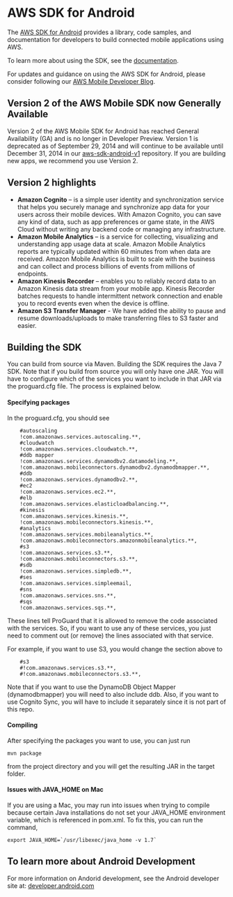 # AWS SDK for Android

The [AWS SDK for Android](http://aws.amazon.com/sdkforandroid) provides a library, code samples, and documentation for developers to build connected mobile applications using AWS.

To learn more about using the SDK, see the  [documentation](http://aws.amazon.com/documentation/sdkforandroid/). 

For updates and guidance on using the AWS SDK for Android, please consider following our [AWS Mobile Developer Blog](http://mobile.awsblog.com/).

## Version 2 of the AWS Mobile SDK now Generally Available

Version 2 of the AWS Mobile SDK for Android has reached General Availability (GA) and is no longer in Developer Preview.  Version 1 is deprecated as of September 29, 2014 and will continue to be available until December 31, 2014 in our [aws-sdk-android-v1](https://github.com/aws/aws-sdk-android-v1) repository. If you are building new apps, we recommend you use Version 2.

## Version 2 highlights

* **Amazon Cognito** – is a simple user identity and synchronization service that helps you securely manage and synchronize app data for your users across their mobile devices. With Amazon Cognito, you can save any kind of data, such as app preferences or game state, in the AWS Cloud without writing any backend code or managing any infrastructure.
* **Amazon Mobile Analytics** – is a service for collecting, visualizing and understanding app usage data at scale. Amazon Mobile Analytics reports are typically updated within 60 minutes from when data are received. Amazon Mobile Analytics is built to scale with the business and can collect and process billions of events from millions of endpoints.
* **Amazon Kinesis Recorder** – enables you to reliably record data to an Amazon Kinesis data stream from your mobile app. Kinesis Recorder batches requests to handle intermittent network connection and enable you to record events even when the device is offline.
* **Amazon S3 Transfer Manager** - We have added the ability to pause and resume downloads/uploads to make transferring files to S3 faster and easier.

## Building the SDK

You can build from source via Maven. Building the SDK requires the Java 7 SDK. Note that if you build from source you will only have one JAR. You will have to configure which of the services you want to include in that JAR via the proguard.cfg file. The process is explained below.

#### Specifying packages
In the proguard.cfg, you should see 

        #autoscaling
        !com.amazonaws.services.autoscaling.**,
        #cloudwatch
        !com.amazonaws.services.cloudwatch.**,
        #ddb mapper
        !com.amazonaws.services.dynamodbv2.datamodeling.**,
        !com.amazonaws.mobileconnectors.dynamodbv2.dynamodbmapper.**,
        #ddb
        !com.amazonaws.services.dynamodbv2.**,
        #ec2
        !com.amazonaws.services.ec2.**,
        #elb
        !com.amazonaws.services.elasticloadbalancing.**,
        #kinesis
        !com.amazonaws.services.kinesis.**,
        !com.amazonaws.mobileconnectors.kinesis.**,
        #analytics
        !com.amazonaws.services.mobileanalytics.**,
        !com.amazonaws.mobileconnectors.amazonmobileanalytics.**,
        #s3
        !com.amazonaws.services.s3.**,
        !com.amazonaws.mobileconnectors.s3.**,
        #sdb
        !com.amazonaws.services.simpledb.**,
        #ses
        !com.amazonaws.services.simpleemail,
        #sns
        !com.amazonaws.services.sns.**,
        #sqs
        !com.amazonaws.services.sqs.**,

These lines tell ProGuard that it is allowed to remove the code associated with the services. So, if you want to use any of these services, you just need to comment out (or remove) the lines associated with that service.

For example, if you want to use S3, you would change the section above to

        #s3
        #!com.amazonaws.services.s3.**,
        #!com.amazonaws.mobileconnectors.s3.**,

Note that if you want to use the DynamoDB Object Mapper (dynamodbmapper) you will need to also include ddb. Also, if you want to use Cognito Sync, you will have to include it separately since it is not part of this repo.

#### Compiling

After specifying the packages you want to use, you can just run

    mvn package

from the project directory and you will get the resulting JAR in the target folder.

#### Issues with JAVA_HOME on Mac

If you are using a Mac, you may run into issues when trying to compile because certain Java installations do not set your JAVA_HOME environment variable, which is referenced in pom.xml. To fix this, you can run the command,

    export JAVA_HOME=`/usr/libexec/java_home -v 1.7`

## To learn more about Android Development

For more information on Andorid development, see the Android developer site at: [developer.android.com](http://developer.android.com/index.html)
